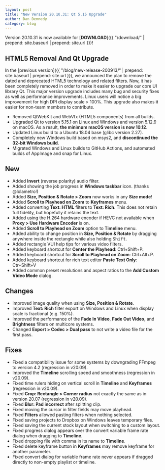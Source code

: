 ```yaml
---
layout: post
title: "New Version 20.10.31: Qt 5.15 Upgrade"
author: Dan Dennedy
category: blog
---
```


Version 20.10.31 is now available for [**DOWNLOAD**]({{ "/download/" | prepend: site.baseurl | prepend: site.url }})!

## HTML5 Removal And Qt Upgrade

In the [previous version]({{ "/blog/new-release-200913/" | prepend: site.baseurl | prepend: site.url }}), we announced
the plan to remove the dated and deprecated HTML5 technology and related filters. Now, it has been completely removed in
order to make it easier to upgrade our core UI library Qt. This major version upgrade includes many bug and security
fixes as well as performance improvements. Linux users will notice a big improvement for high DPI display scale > 100%.
This upgrade also makes it easier for non-team members to contribute.

- Removed QtWebKit and WebVfx (HTML5 components) from all builds.
- Upgraded Qt to version 5.15.1 on Linux and Windows and version 5.12.9 on macOS.
  As a result, **the minimum macOS version is now 10.12**.
- Updated Linux build to a Ubuntu 18.04 base (glibc version 2.27).
- Completely new Windows build based on msys2, and **discontinued the 32-bit Windows build**.
- Migrated Windows and Linux builds to GitHub Actions, and automated builds of AppImage and snap for Linux.

## New

- Added **Invert** (reverse polarity) audio filter.
- Added showing the job progress in **Windows taskbar** icon. (thanks @lolametro!)
- Added **Size, Position & Rotate > Zoom** now works in any **Size mode**!
- Added **Scroll to Playhead on Zoom** to **Keyframes** menu.
- Added converting **Text: HTML** filters to **Text: Rich**.
  This does not retain full fidelity, but hopefully it retains the text.
- Added using the H.264 hardware encoder if HEVC not available when **Proxy > Use Hardware Encoder** is on.
- Added **Scroll to Playhead on Zoom** option to **Timeline** menu.
- Added ability to change position in **Size, Position & Rotate** by dragging anywhere inside the rectangle while also
  holding <kbd>Shift</kbd>.
- Added rectangle VUI help tips for various video filters.
- Added keyboard shortcut for **Center the Playhead**: Ctrl+Shift+P.
- Added keyboard shortcut for **Scroll to Playhead on Zoom**: Ctrl+Alt+P.
- Added keyboard shortcut for rich text editor **Paste Text Only**:  Ctr+Shift+V
- Added common preset resolutions and aspect ratios to the **Add Custom Video Mode** dialog.

## Changes

- Improved image quality when using **Size, Position & Rotate**.
- Improved **Text: Rich** filter export on Windows and Linux when display scale is fractional (e.g. 150%).
- Improved the performance of the **Fade In Video**, **Fade Out Video**, and **Brightness** filters on multicore systems.
- Changed **Export > Codec > Dual pass** to not write a video file for the first pass.

## Fixes

- Fixed a compatibility issue for some systems by downgrading FFmpeg to version 4.2 (regression in v20.09).
- Improved the **Timeline** scrolling speed and smoothness (regression in v20.09).
- Fixed time rulers hiding on vertical scroll in **Timeline** and **Keyframes** (regression in v20.09).
- Fixed **Crop: Rectangle > Corner radius** not exactly the same as in version 20.07 (regression in v20.09).
- Fixed **Blur: Pad incorrect** after splitting clip.
- Fixed moving the cursor in filter fields may move playhead.
- Fixed **Filters** allowed pasting filters when nothing selected.
- Fixed saving projects to Dropbox on Windows leaves temporary files.
- Fixed saving the current stock layout when switching to a custom layout.
- Fixed progress dialog appears over the convert variable frame rate dialog when dragging to **Timeline**.
- Fixed dropping file with comma in its name to **Timeline**.
- Fixed delete keyframe button in **Keyframes** may remove keyframe for another parameter.
- Fixed convert dialog for variable frame rate never appears if dragged directly to non-empty playlist or timeline.
